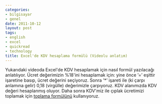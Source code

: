 ```yaml
---
categories:
- bilgisayar
- genel
date: 2011-10-12
layout: post
tags:
- english
- excel
- quickread
- technology
title: Excel'de KDV hesaplama formülü (Videolu anlatım)
---
```


Yukarıdaki videoda Excel'de KDV hesaplamak için nasıl formül yazılacağı anlatılıyor. Ücret değerimizin %18'ini hesaplamak için: yine önce ’=’ eşittir işaretine basıp, ücret değerini seçiyoruz. Sonra ’\*’ işareti ile (ki çarpı anlamına gelir) 0,18 (virgülle) değerimizle çarpıyoruz. KDV alanımızda KDV değeri hesaplanmış oluyor. Daha sonra KDV'miz ile çıplak ücretimizi toplamak için [toplama formülünü](http://herkes-icin-excel.blogspot.com/2011/06/excelde-formul-yazmaya-giris-ve-basit.html) kullanıyoruz.
